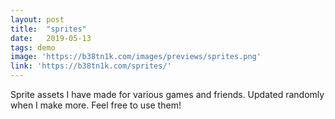 ```yaml
---
layout: post
title:  "sprites"
date:   2019-05-13
tags: demo
image: 'https://b38tn1k.com/images/previews/sprites.png'
link: 'https://b38tn1k.com/sprites/'
---
```

Sprite assets I have made for various games and friends. Updated randomly when I make more. Feel free to use them!
